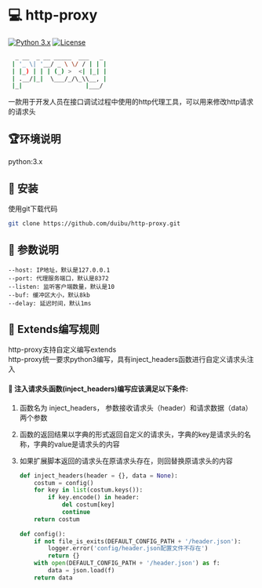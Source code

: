 # 💻 http-proxy
[![Python 3.x](https://img.shields.io/badge/python-3.x-yellow.svg)](https://www.python.org/) [![License](https://img.shields.io/badge/license-Apache_2.0-red.svg)](https://raw.githubusercontent.com/duibu/http-proxy/main/LICENSE) 

```bash
  _ __  _ __ _____  ___   _ 
 | '_ \| '__/ _ \ \/ / | | | 
 | |_) | | | (_) >  <| |_| | 
 | .__/|_|  \___/_/\_\\__, | 
 |_|                  |___/ 
```

一款用于开发人员在接口调试过程中使用的http代理工具，可以用来修改http请求的请求头

## 🏆环境说明

python:3.x

## 🔧 安装

使用git下载代码

```bash
git clone https://github.com/duibu/http-proxy.git
```

## 🚀 参数说明

```
--host: IP地址，默认是127.0.0.1
--port: 代理服务端口，默认是8372
--listen: 监听客户端数量，默认是10
--buf: 缓冲区大小，默认8kb
--delay: 延迟时间，默认1ms
```

## 📖 Extends编写规则     
http-proxy支持自定义编写extends         
http-proxy统一要求python3编写，具有inject_headers函数进行自定义请求头注入                     

#### 👻 注入请求头函数(inject_headers)编写应该满足以下条件:                   
1. 函数名为 inject_headers， 参数接收请求头（header）和请求数据（data）两个参数           
2. 函数的返回结果以字典的形式返回自定义的请求头，字典的key是请求头的名称，字典的value是请求头的内容
3. 如果扩展脚本返回的请求头在原请求头存在，则回替换原请求头的内容                             

    ```python
    def inject_headers(header = {}, data = None):
        costum = config()
        for key in list(costum.keys()):
            if key.encode() in header:
                del costum[key]
                continue
        return costum
        
    def config():
        if not file_is_exits(DEFAULT_CONFIG_PATH + '/header.json'):
            logger.error('config/header.json配置文件不存在')
            return {}
        with open(DEFAULT_CONFIG_PATH + '/header.json') as f:
            data = json.load(f)
        return data
    ```

